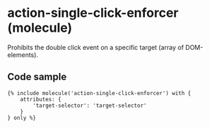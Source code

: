 # action-single-click-enforcer (molecule)

Prohibits the double click event on a specific target (array of DOM-elements).

## Code sample

```
{% include molecule('action-single-click-enforcer') with {
    attributes: {
        'target-selector': 'target-selector'
    }
} only %}
```
